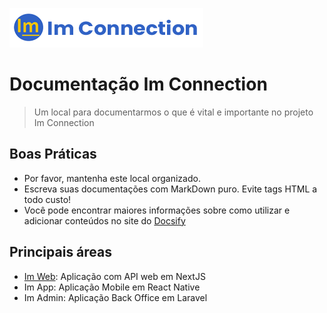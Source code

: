 ![logo](_media/logo-im.png)

# Documentação Im Connection

> Um local para documentarmos o que é vital e importante no projeto Im Connection

## Boas Práticas

- Por favor, mantenha este local organizado.
- Escreva suas documentações com MarkDown puro. Evite tags HTML a todo custo!
- Você pode encontrar maiores informações sobre como utilizar e adicionar conteúdos no site do [Docsify](https://github.com/docsifyjs/docsify/)

## Principais áreas

- [Im Web](/im-web/README.md): Aplicação com API web em NextJS
- Im App: Aplicação Mobile em React Native
- Im Admin: Aplicação Back Office em Laravel
